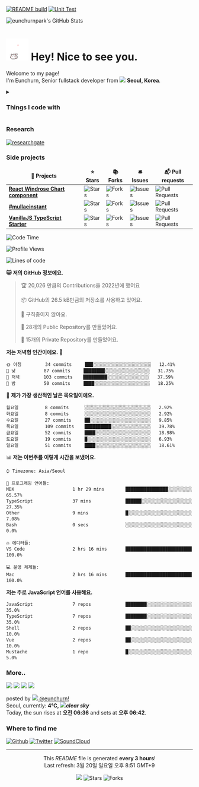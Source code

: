 [![README build](https://github.com/eunchurnpark/eunchurnpark/actions/workflows/main.yml/badge.svg)](https://github.com/eunchurnpark/eunchurnpark/actions/workflows/main.yml) [![Unit Test](https://github.com/eunchurnpark/eunchurnpark/actions/workflows/unit-test.yml/badge.svg)](https://github.com/eunchurnpark/eunchurnpark/actions/workflows/unit-test.yml)

![eunchurnpark's GitHub Stats](https://github-readme-stats.vercel.app/api?username=eunchurnpark&show_icons=true)

<h1><img src="kitty_chase_heart.gif" width="60"/> Hey! Nice to see you.</h1>

<p>Welcome to my page! </br> I'm Eunchurn, Senior fullstack developer from <img src="https://upload.wikimedia.org/wikipedia/commons/0/09/Flag_of_South_Korea.svg" width="13"/> <b>Seoul, Korea</b>. </p>

<details>
<summary><h3>Things I code with</h3></summary>
<p>
  <img alt="TypeScript" src="https://img.shields.io/badge/-TypeScript-007ACC?style=flat-square&logo=typescript&logoColor=white" />
  <img alt="Python" src="https://img.shields.io/badge/-python-3776AB?style=flat-square&logo=python&logoColor=white" />
  <img alt="Go" src="https://img.shields.io/badge/-Go-00ADD8?style=flat-square&logo=go&logoColor=white" />
  <img alt="React" src="https://img.shields.io/badge/-React-45b8d8?style=flat-square&logo=react&logoColor=white" />
  <img alt="html5" src="https://img.shields.io/badge/-HTML5-E34F26?style=flat-square&logo=html5&logoColor=white" />
  <img alt="css3" src="https://img.shields.io/badge/-CSS3-1572B6?style=flat-square&logo=css3&logoColor=white" />
  <img alt="JavaScript" src="https://img.shields.io/badge/-JavaScript-F7DF1E?style=flat-square&logo=javascript&logoColor=white" />
  <img alt="Babel" src="https://img.shields.io/badge/-Babel-F9DC3E?style=flat-square&logo=babel&logoColor=white" />
  <img alt="Svelte" src="https://img.shields.io/badge/-Svelte-FF3E00?style=flat-square&logo=svelte&logoColor=white" />
  <img alt="webcomponent" src="https://img.shields.io/badge/-webcomponent-29ABE2?style=flat-square&logo=webcomponents.org&logoColor=white" />
  <img alt="Electron" src="https://img.shields.io/badge/-Electron-47848F?style=flat-square&logo=electron&logoColor=white" />
  <img alt="Next" src="https://img.shields.io/badge/-Nextjs-000000?style=flat-square&logo=next.js&logoColor=white" />
  <img alt="Gatsby" src="https://img.shields.io/badge/-Gatsby-663399?style=flat-square&logo=gatsby&logoColor=white" />
  <img alt="PWA" src="https://img.shields.io/badge/-PWA-5A0FC8?style=flat-square&logo=pwa&logoColor=white" />
  <img alt="Webpack" src="https://img.shields.io/badge/-Webpack-8DD6F9?style=flat-square&logo=webpack&logoColor=white" /> 
  <img alt="Gulp" src="https://img.shields.io/badge/-Gulp-CF4647?style=flat-square&logo=gulp&logoColor=white" />
  <img alt="Docker" src="https://img.shields.io/badge/-Docker-46a2f1?style=flat-square&logo=docker&logoColor=white" />
  <img alt="Kubernetes" src="https://img.shields.io/badge/-Kubernetes-326CE5?style=flat-square&logo=kubernetes&logoColor=white" />
  <img alt="github" src="https://img.shields.io/badge/-Github-181717?style=flat-square&logo=github&logoColor=white" />
  <img alt="github actions" src="https://img.shields.io/badge/-Github_Actions-2088FF?style=flat-square&logo=github-actions&logoColor=white" />
  <img alt="WhiteSource" src="https://img.shields.io/badge/-WhiteSource-161D4E?style=flat-square&logo=whitesource&logoColor=white" />
  <img alt="RenovateBot" src="https://img.shields.io/badge/-RenovateBot-1A1F6C?style=flat-square&logo=renovatebot&logoColor=white" />
  <img alt="bitbucket" src="https://img.shields.io/badge/-Bitbucket-0052CC?style=flat-square&logo=bitbucket&logoColor=white" />
  <img alt="Apollo" src="https://img.shields.io/badge/-Apollo%20GraphQL-311C87?style=flat-square&logo=apollo-graphql&logoColor=white" />
  <img alt="GraphQL" src="https://img.shields.io/badge/-GraphQL-E10098?style=flat-square&logo=graphql&logoColor=white" />
  <img alt="MobX" src="https://img.shields.io/badge/-MobX-FF9955?style=flat-square&logo=mobx&logoColor=white" />
  <img alt="Redux" src="https://img.shields.io/badge/-Redux-764ABC?style=flat-square&logo=redux&logoColor=white" />
  <img alt="react-router" src="https://img.shields.io/badge/-React%20Router-CA4245?style=flat-square&logo=react-router&logoColor=white" />
  <img alt="Prisma" src="https://img.shields.io/badge/-Prisma-0C3249?style=flat-square&logo=prisma&logoColor=white" />
  <img alt="Styled Components" src="https://img.shields.io/badge/-Styled_Components-db7092?style=flat-square&logo=styled-components&logoColor=white" />
  <img alt="Material UI" src="https://img.shields.io/badge/-MUI-0081CB?style=flat-square&logo=mui&logoColor=white" />
  <img alt="Material Design" src="https://img.shields.io/badge/-Material%20Design-0081CB?style=flat-square&logo=material-design&logoColor=white" />
  <img alt="pypi" src="https://img.shields.io/badge/-PyPI-3775A9?style=flat-square&logo=pypi&logoColor=white" />
  <img alt="NumPy" src="https://img.shields.io/badge/-NumPy-013243?style=flat-square&logo=numpy&logoColor=white" />
  <img alt="SciPy" src="https://img.shields.io/badge/-scipy-8CAAE6?style=flat-square&logo=scipy&logoColor=white" />
  <img alt="scikit-learn" src="https://img.shields.io/badge/-scikitLearn-F7931E?style=flat-square&logo=scikit-learn&logoColor=white" />
  <img alt="TensorFlow" src="https://img.shields.io/badge/-tensorflow-FF6F00?style=flat-square&logo=tensorflow&logoColor=white" />
  <img alt="pyTorch" src="https://img.shields.io/badge/-PyTorch-EE4C2C?style=flat-square&logo=pytorch&logoColor=white" />
  <img alt="Django" src="https://img.shields.io/badge/-Django-092E20?style=flat-square&logo=django&logoColor=white" />
  <img alt="NestJs" src="https://img.shields.io/badge/-NestJs-ea2845?style=flat-square&logo=nestjs&logoColor=white" />
  <img alt="npm" src="https://img.shields.io/badge/-NPM-CB3837?style=flat-square&logo=npm&logoColor=white" />
  <img alt="yarn" src="https://img.shields.io/badge/-yarn-2C8EBB?style=flat-square&logo=yarn&logoColor=white" />
  <img alt="express" src="https://img.shields.io/badge/-Express-000000?style=flat-square&logo=express&logoColor=white" />
  <img alt="socket.io" src="https://img.shields.io/badge/-Socket.io-010101?style=flat-square&logo=socket.io&logoColor=white" />
  <img alt="fastify" src="https://img.shields.io/badge/-Fastify-000000?style=flat-square&logo=fastify&logoColor=white" />
  <img alt="flask" src="https://img.shields.io/badge/-Flask-000000?style=flat-square&logo=flask&logoColor=white" />
  <img alt="jekyll" src="https://img.shields.io/badge/-Jekyll-CC0000?style=flat-square&logo=jekyll&logoColor=white" />
  <img alt="Rollup" src="https://img.shields.io/badge/-Rollup-EC4A3F?style=flat-square&logo=rollup.js&logoColor=white" />
  <img alt="lerna" src="https://img.shields.io/badge/-lerna-2F0268?style=flat-square&logo=lerna&logoColor=white" />
  <img alt="d3js" src="https://img.shields.io/badge/-D3.js-F9A03C?style=flat-square&logo=d3.js&logoColor=white" />
  <img alt="Three.js" src="https://img.shields.io/badge/-Three.js-000000?style=flat-square&logo=three.js&logoColor=white" />
  <img alt="webGL" src="https://img.shields.io/badge/-WebGL-990000?style=flat-square&logo=webgl&logoColor=white" />
  <img alt="Prettier" src="https://img.shields.io/badge/-Prettier-F7B93E?style=flat-square&logo=prettier&logoColor=white" />
  <img alt="ESLint" src="https://img.shields.io/badge/-ESLint-4B32C3?style=flat-square&logo=eslint&logoColor=white" />
  <img alt="MongoDB" src="https://img.shields.io/badge/-MongoDB-13aa52?style=flat-square&logo=mongodb&logoColor=white" />
  <img alt="MySQL" src="https://img.shields.io/badge/-MySQL-4479A1?style=flat-square&logo=mysql&logoColor=white" />
  <img alt="PostgreSQL" src="https://img.shields.io/badge/-PostgreSQL-4169E1?style=flat-square&logo=postgresql&logoColor=white" />
  <img alt="Nodejs" src="https://img.shields.io/badge/-Nodejs-43853d?style=flat-square&logo=Node.js&logoColor=white" />
  <img alt="ts-node" src="https://img.shields.io/badge/-tsnode-3178C6?style=flat-square&logo=ts-node&logoColor=white" />
  <img alt="Deno" src="https://img.shields.io/badge/-Deno-000000?style=flat-square&logo=deno&logoColor=white" />
  <img alt="Codecov" src="https://img.shields.io/badge/-Codecov-F01F7A?style=flat-square&logo=codecov&logoColor=white" />
  <img alt="Storybook" src="https://img.shields.io/badge/-Storybook-FF4785?style=flat-square&logo=storybook&logoColor=white" />
  <img alt="Jest" src="https://img.shields.io/badge/-Jest-C21325?style=flat-square&logo=jest&logoColor=white" />
  <img alt="Serverless" src="https://img.shields.io/badge/-Serverless-FD5750?style=flat-square&logo=serverless&logoColor=white" />
  <img alt="Redis" src="https://img.shields.io/badge/-Redis-DC382D?style=flat-square&logo=redis&logoColor=white" />
  <img alt="apache kafka" src="https://img.shields.io/badge/-Apache%20Kafka-231F20?style=flat-square&logo=apache-kafka&logoColor=white" />
  <img alt="MQTT" src="https://img.shields.io/badge/-MQTT-3C5280?style=flat-square&logo=eclipse-mosquitto&logoColor=white" />
  <img alt="Sass" src="https://img.shields.io/badge/-SASS-CC6699?style=flat-square&logo=sass&logoColor=white" />
  <img alt="PostCSS" src="https://img.shields.io/badge/-PostCSS-DD3A0A?style=flat-square&logo=postcss&logoColor=white" />
  <img alt="LESS" src="https://img.shields.io/badge/-Less-1D365D?style=flat-square&logo=less&logoColor=white" />
  <img alt="Tailwind CSS" src="https://img.shields.io/badge/-Tailwind%20CSS-06B6D4?style=flat-square&logo=tailwind-css&logoColor=white" />
  <img alt="Bulma" src="https://img.shields.io/badge/-Bulma-00D1B2?style=flat-square&logo=bulma&logoColor=white" />
  <img alt="SVGO" src="https://img.shields.io/badge/-SVGO-3E7FC1?style=flat-square&logo=svgo&logoColor=white" />
  <img alt="Storybook" src="https://img.shields.io/badge/-Storybook-FF4785?style=flat-square&logo=storybook&logoColor=white" />
  <img alt="d3.js" src="https://img.shields.io/badge/-D3.js-F9A03C?style=flat-square&logo=d3.js&logoColor=white" />
  <img alt="Firebase" src="https://img.shields.io/badge/-Firebase-FFCA28?style=flat-square&logo=firebase&logoColor=white" />
  <img alt="Linux" src="https://img.shields.io/badge/-linux-FCC624?style=flat-square&logo=linux&logoColor=white" />
  <img alt="RHEL" src="https://img.shields.io/badge/-Red%20Hat-EE0000?style=flat-square&logo=red-hat&logoColor=white" />
  <img alt="Debian" src="https://img.shields.io/badge/-Debian-A81D33?style=flat-square&logo=debian&logoColor=white" />
  <img alt="CentOS" src="https://img.shields.io/badge/-CentOS-262577?style=flat-square&logo=centos&logoColor=white" />
  <img alt="Fedora" src="https://img.shields.io/badge/-Fedora-51A2DA?style=flat-square&logo=fedora&logoColor=white" />
  <img alt="Gentoo" src="https://img.shields.io/badge/-Gentoo-54487A?style=flat-square&logo=gentoo&logoColor=white" />
  <img alt="FreeBSD" src="https://img.shields.io/badge/-FreeBSD-AB2B28?style=flat-square&logo=freebsd&logoColor=white" />
  <img alt="raspi" src="https://img.shields.io/badge/-Raspberry%20Pi-A22846?style=flat-square&logo=raspberry-pi&logoColor=white" />
  <img alt="git" src="https://img.shields.io/badge/-Git-F05032?style=flat-square&logo=git&logoColor=white" />
  <img alt="github pages" src="https://img.shields.io/badge/-Gitub%20Pages-222222?style=flat-square&logo=github-pages&logoColor=white" />
  <img alt="Babel" src="https://img.shields.io/badge/-Babel-F9DC3E?style=flat-square&logo=babel&logoColor=white" />
  <img alt="LabVIEW" src="https://img.shields.io/badge/-LabVIEW-FFDB00?style=flat-square&logo=labview&logoColor=white" />
  <img alt="MATLAB" src="https://img.shields.io/badge/-MATLAB-0076A8?style=flat-square&logo=mathworks&logoColor=white" />
  <img alt="R" src="https://img.shields.io/badge/-R-276DC3?style=flat-square&logo=r&logoColor=white" />
  <img alt="OAS" src="https://img.shields.io/badge/-OpenAPI%20Initiative-6BA539?style=flat-square&logo=openapi-initiative&logoColor=white" />
  <img alt="Swagger" src="https://img.shields.io/badge/-Swagger-85EA2D?style=flat-square&logo=swagger&logoColor=white" />
  <img alt="Ajv" src="https://img.shields.io/badge/-Ajv-23C8D2?style=flat-square&logo=ajv&logoColor=white" />
  <img alt="NGINX" src="https://img.shields.io/badge/-NGINX-269539?style=flat-square&logo=nginx&logoColor=white" />
  <img alt="netlify" src="https://img.shields.io/badge/-netlify-00C7B7?style=flat-square&logo=netlify&logoColor=white" />
  <img alt="LaTeX" src="https://img.shields.io/badge/-LaTeX-008080?style=flat-square&logo=latex&logoColor=white" />
  <img alt="semver" src="https://img.shields.io/badge/-semver-3F4551?style=flat-square&logo=semver&logoColor=white" />
  <img alt="autoscalinggroup" src="https://img.shields.io/badge/-Auto%20Scaling%20Group-FE9400?style=flat-square&logo=amazon&logoColor=white" />
  <img alt="codedeploy" src="https://img.shields.io/badge/-Code%20Deploy-71973C?style=flat-square&logo=amazon-aws&logoColor=white" />
  <img alt="aws-s3" src="https://img.shields.io/badge/-AWS%20S3-569A31?style=flat-square&logo=amazon-s3&logoColor=white" />
  <img alt="aws-rds" src="https://img.shields.io/badge/-AWS%20RDS-2A6DB4?style=flat-square&logo=amazon-aws&logoColor=white" />
  <img alt="aws-lambda" src="https://img.shields.io/badge/-AWS%20Lambda-F37A23?style=flat-square&logo=aws-lambda&logoColor=white" />
  <img alt="aws-documentdb" src="https://img.shields.io/badge/-DocumentDB-272727?style=flat-square&logo=amazon&logoColor=white" />
  <img alt="aws-ampliify" src="https://img.shields.io/badge/-Amplify-FF9900?style=flat-square&logo=aws-amplify&logoColor=white" />
  <img alt="ngrok" src="https://img.shields.io/badge/-ngrok-1F1E37?style=flat-square&logo=ngrok&logoColor=white" />
  <img alt="cloudflare" src="https://img.shields.io/badge/-Cloudflare-F38020?style=flat-square&logo=cloudflare&logoColor=white" />
  <img alt="nginx" src="https://img.shields.io/badge/-NGINX-009639?style=flat-square&logo=nginx&logoColor=white" />
  <img alt="codesandbox" src="https://img.shields.io/badge/-CodeSandbox-F38020?style=flat-square&logo=codesandbox&logoColor=white" />
  <img alt="iterm2" src="https://img.shields.io/badge/-iTerm2-000000?style=flat-square&logo=iterm2&logoColor=white" />
  <img alt="jupyter" src="https://img.shields.io/badge/-Jupyter-F37626?style=flat-square&logo=jupyter&logoColor=white" />
  <img alt="vscode" src="https://img.shields.io/badge/-Visual%20Studio%20Code-007ACC?style=flat-square&logo=visual-studio-code&logoColor=white" />
  <img alt="notion" src="https://img.shields.io/badge/-Notion-000000?style=flat-square&logo=notion&logoColor=white" />
  <img alt="postman" src="https://img.shields.io/badge/-Postman-FF6C37?style=flat-square&logo=postman&logoColor=white" />
</p>
<h3>Things I play with</h3>
<p>
  <img alt="ableton live" src="https://img.shields.io/badge/-Ableton%20Live-000000?style=flat-square&logo=ableton-live&logoColor=white" />
  <img alt="protools" src="https://img.shields.io/badge/-Pro%20Tools-7ACB10?style=flat-square&logo=pro-tools&logoColor=white" />
  <img alt="cycling 74" src="https://img.shields.io/badge/-Cycling%20'74-111111?style=flat-square&logo=cycling-%2774&logoColor=white" />
  <img alt="max" src="https://img.shields.io/badge/-Max-525252?style=flat-square&logo=max&logoColor=white" />
  <img alt="midi" src="https://img.shields.io/badge/-MIDI-000000?style=flat-square&logo=midi&logoColor=white" />
  <img alt="reason" src="https://img.shields.io/badge/-Reason-DD4B39?style=flat-square&logo=reason&logoColor=white" />
  <img alt="pioneer dj" src="https://img.shields.io/badge/-Pioneer%20DJ-1A1928?style=flat-square&logo=pioneer-dj&logoColor=white" />
  <img alt="apple music" src="https://img.shields.io/badge/-Apple%20Music-FA243C?style=flat-square&logo=apple-music&logoColor=white" />
  <img alt="bandcamp" src="https://img.shields.io/badge/-Bandcamp-408294?style=flat-square&logo=bandcamp&logoColor=white" />
  <img alt="beatport" src="https://img.shields.io/badge/-Beatport-408294?style=flat-square&logo=beatport&logoColor=white" />
  <img alt="mixcloud" src="https://img.shields.io/badge/-Mixcloud-5000FF?style=flat-square&logo=mixcloud&logoColor=white" />
  <img alt="shazam" src="https://img.shields.io/badge/-Shazam-0088FF?style=flat-square&logo=shazam&logoColor=white" />
  <img alt="steinberg" src="https://img.shields.io/badge/-Steinberg-C90827?style=flat-square&logo=steinberg&logoColor=white" />
  <img alt="bmw" src="https://img.shields.io/badge/-BMW-0066B1?style=flat-square&logo=bmw&logoColor=white" />
  <img alt="strava" src="https://img.shields.io/badge/-Strava-FC4C02?style=flat-square&logo=strava&logoColor=white" />
</p>
</details>
<h3>Research</h3>
<p>
  <a href="https://www.researchgate.net/profile/Eunchurn-Park-2" target="_blank"><img alt="researchgate" src="https://img.shields.io/badge/-ResearchGate-00CCBB?style=flat-square&logo=researchgate&logoColor=white" /></a>
</p>
<h3>Side projects</h3>
<table>
  <thead align="center">
    <tr border: none;>
      <td><b>🎁 Projects</b></td>
      <td><b>⭐ Stars</b></td>
      <td><b>📚 Forks</b></td>
      <td><b>🛎 Issues</b></td>
      <td><b>📬 Pull requests</b></td>
    </tr>
  </thead>
  <tbody>
    <tr>
      <td><a href="https://github.com/eunchurn/windrose-chart"><b>React Windrose Chart component</b></a></td>
      <td><img alt="Stars" src="https://img.shields.io/github/stars/eunchurn/windrose-chart?style=flat-square&labelColor=343b41"/></td>
      <td><img alt="Forks" src="https://img.shields.io/github/forks/eunchurn/windrose-chart?style=flat-square&labelColor=343b41"/></td>
      <td><img alt="Issues" src="https://img.shields.io/github/issues/eunchurn/windrose-chart?style=flat-square&labelColor=343b41"/></td>
      <td><img alt="Pull Requests" src="https://img.shields.io/github/issues-pr/eunchurn/windrose-chart?style=flat-square&labelColor=343b41"/></td>
    </tr>
	  <tr>
      <td><a href="https://github.com/eunchurn/mullae-instant"><b>#mullaeinstant</b></a></td>
      <td><img alt="Stars" src="https://img.shields.io/github/stars/eunchurn/mullae-instant?style=flat-square&labelColor=343b41"/></td>
      <td><img alt="Forks" src="https://img.shields.io/github/forks/eunchurn/mullae-instant?style=flat-square&labelColor=343b41"/></td>
      <td><img alt="Issues" src="https://img.shields.io/github/issues/eunchurn/mullae-instant?style=flat-square&labelColor=343b41"/></td>
      <td><img alt="Pull Requests" src="https://img.shields.io/github/issues-pr/eunchurn/mullae-instant?style=flat-square&labelColor=343b41"/></td>
    </tr>
    <tr>
      <td><a href="https://github.com/eunchurn/vanillajs-typescript-gulp-project-boilerplate"><b>VanillaJS TypeScript Starter</b></a></td>
      <td><img alt="Stars" src="https://img.shields.io/github/stars/eunchurn/vanillajs-typescript-gulp-project-boilerplate?style=flat-square&labelColor=343b41"/></td>
      <td><img alt="Forks" src="https://img.shields.io/github/forks/eunchurn/vanillajs-typescript-gulp-project-boilerplate?style=flat-square&labelColor=343b41"/></td>
      <td><img alt="Issues" src="https://img.shields.io/github/issues/eunchurn/vanillajs-typescript-gulp-project-boilerplate?style=flat-square&labelColor=343b41"/></td>
      <td><img alt="Pull Requests" src="https://img.shields.io/github/issues-pr/thmsgbrt/nodejs-typescript-express-apollo-graphql-starter?style=flat-square&labelColor=343b41"/></td>
    </tr>
  </tbody>
</table>

<!--START_SECTION:waka-->
![Code Time](http://img.shields.io/badge/Code%20Time-2%2C788%20hrs%2037%20mins-blue)

![Profile Views](http://img.shields.io/badge/Profile%20Views-5-blue)

![Lines of code](https://img.shields.io/badge/%EC%A0%80%EB%8A%94%20%EC%97%AC%ED%83%9C%EA%B9%8C%EC%A7%80%20-111%20Thousand%20%EC%A4%84%EC%9D%98%20%EC%BD%94%EB%93%9C%EB%A5%BC%20%EC%9E%91%EC%84%B1%ED%96%88%EC%96%B4%EC%9A%94.-blue)

**🐱 저의 GitHub 정보에요.** 

> 🏆 20,026 만큼의 Contributions을 2022년에 했어요
 > 
> 📦 GitHub의 26.5 kB만큼의 저장소를 사용하고 있어요. 
 > 
> 🚫 구직중이지 않아요.
 > 
> 📜 28개의 Public Repository를 만들었어요. 
 > 
> 🔑 15개의 Private Repository를 만들었어요.  
 > 
**저는 저녁형 인간이에요. 🦉** 

```text
🌞 아침         34 commits     ███░░░░░░░░░░░░░░░░░░░░░░   12.41% 
🌆 낮　         87 commits     ████████░░░░░░░░░░░░░░░░░   31.75% 
🌃 저녁         103 commits    █████████░░░░░░░░░░░░░░░░   37.59% 
🌙 밤　         50 commits     ████░░░░░░░░░░░░░░░░░░░░░   18.25%

```
📅 **제가 가장 생산적인 날은 목요일이에요.** 

```text
월요일          8 commits      ░░░░░░░░░░░░░░░░░░░░░░░░░   2.92% 
화요일          8 commits      ░░░░░░░░░░░░░░░░░░░░░░░░░   2.92% 
수요일          27 commits     ██░░░░░░░░░░░░░░░░░░░░░░░   9.85% 
목요일          109 commits    ██████████░░░░░░░░░░░░░░░   39.78% 
금요일          52 commits     ████░░░░░░░░░░░░░░░░░░░░░   18.98% 
토요일          19 commits     █░░░░░░░░░░░░░░░░░░░░░░░░   6.93% 
일요일          51 commits     ████░░░░░░░░░░░░░░░░░░░░░   18.61%

```


📊 **저는 이번주를 이렇게 시간을 보냈어요.** 

```text
⌚︎ Timezone: Asia/Seoul

💬 프로그래밍 언어들: 
MDX                      1 hr 29 mins        ████████████████░░░░░░░░░   65.57% 
TypeScript               37 mins             ██████░░░░░░░░░░░░░░░░░░░   27.35% 
Other                    9 mins              █░░░░░░░░░░░░░░░░░░░░░░░░   7.08% 
Bash                     0 secs              ░░░░░░░░░░░░░░░░░░░░░░░░░   0.0%

🔥 에디터들: 
VS Code                  2 hrs 16 mins       █████████████████████████   100.0%

💻 운영 체제들: 
Mac                      2 hrs 16 mins       █████████████████████████   100.0%

```

**저는 주로 JavaScript 언어를 사용해요.** 

```text
JavaScript               7 repos             ████████░░░░░░░░░░░░░░░░░   35.0% 
TypeScript               7 repos             ████████░░░░░░░░░░░░░░░░░   35.0% 
Shell                    2 repos             ██░░░░░░░░░░░░░░░░░░░░░░░   10.0% 
Vue                      2 repos             ██░░░░░░░░░░░░░░░░░░░░░░░   10.0% 
Mustache                 1 repo              █░░░░░░░░░░░░░░░░░░░░░░░░   5.0%

```



<!--END_SECTION:waka-->

<h3>More..</h3>
<p><img width="200" src="https:&#x2F;&#x2F;cdn1.picuki.com&#x2F;hosted-by-instagram&#x2F;q&#x3D;0exhNuNYnjBcaS3SYdxKjf8C2OJ0WgxSZ60STLepjSVmIR1vLHOapZA0mpCj4yRwKwVlASuRYz1n4YwrU1lVDz15PkfWTbGPST5T7a+bUe6jvDRk%7C%7CJ9lk7s0KXIXZn6n9MAlUmGpNWwSDv5PHL%7C%7Clo79UvOa0LGFq8zCXW%7C%7CdEnGZK55f0Z7F9mt9wuuS4jkja45BsNz5F%7C%7CH8kKl1lptvN%7C%7C3dbEvf0PMd6trV2QaUNh4kG5OKopCu7Lm4rbzMvR2PZhYXCoOELhn7EU2Ap%7C%7CF6zEvpqe20m2WGagjwy9Jgg1YyEE59Uw%7C%7CQy4Y%7C%7CxfUc2EkUtohBjzbWfkSedRWeL%7C%7CmJz4ibQwbHsJbNy4Jr4eKPNavrdlTuTRJXJLL9WT00iIeTTA1r3csaePvcIo5N7NPVm2AqZ11Xke+XY0BlcEAQMjDHWWsAjZtnIkYvizXnTvS6HpFpsksq9I+A&#x3D;" /> <img width="200" src="https:&#x2F;&#x2F;cdn1.picuki.com&#x2F;hosted-by-instagram&#x2F;q&#x3D;0exhNuNYnjBcaS3SYdxKjf8C2OJ0Wg9SZ60STLepjSVmIR1vLHOapZA0mpCj4yRwKwVlASuRYz1l7I4rVFxUDD17OkDXTLSJRTtT6KWeUe6gvDZl8pVplbwyK3MWbHGu9ssoUmCpNWwSDv5PHL%7C%7Clo7ge+OXucjMBpi2XMLQT9zJBpY6uSKVKz8J1pJ2Jg3Tt%7C%7C9kiJzJE5m4vMAQspMqP52hEX%7C%7CD+O8BnsaBwVLYBxMQK5qnRlSaHEmw+Jj8uT3agtIj+kOYA2HDHVmIerXGQdqwwDnQhg1u84z53poJzgaOFJrR30%7C%7CRonobmbVdKdipuoxkzsba7k3Pgb0KI%7C%7CmJzhWPQwO7mP6pgqZ2tdaOidO+k7nL5aeb3Wa5pEDc9FtSHYwrsEtuzUeFBzo18T+5g+Hu0xFSNTb%7C%7CG0wlVJXNFhmndXsEpEqzI4emb%7C%7CHTvkTSK%7C%7CVA5lsrjKA&#x3D;&#x3D;" /> <img width="200" src="https:&#x2F;&#x2F;cdn1.picuki.com&#x2F;hosted-by-instagram&#x2F;q&#x3D;0exhNuNYnjBcaS3SYdxKjf8C2OJ0WgxSZ60STLepjSVmIR1vLHOapZA0mpCj4yRwKwVlASuRYz1k4oMpWFpXDT17NU3dQbCATTZU56qdU+bN1TVj959pl7szKXQZYXGn88cpVAmYdSgIGaYDG7uo%7C%7CesJ+fPucjcBojOMNbBGmDdttdCwFahlza4lsfe4kx2xu5xncG114WNxahlw5OLUqQUCSKnjMcF6saR5UvoIjNBQpr6gmCG2GGM5b295BTGS9IjOkqg8iyDXdzQspjD3FO8EIU8hjl246kAV46U%7C%7Cpa27G481+MZhsqruZ1lBWmhm+jVMlpDtuiTvSUGI%7C%7CgVRwGKOlf7lNPEu+8WgGtKpDI3llAvJdKTKDrlAemw1Wfv0V2vMDtagBPsUncYZOasa4nya+S67VrTV8gQ3CzAX1WbYKMJTFdjb+6GnzWTZhmDZogE9yJ8&#x3D;" /> <img width="200" src="https:&#x2F;&#x2F;cdn1.picuki.com&#x2F;hosted-by-instagram&#x2F;q&#x3D;0exhNuNYnjBcaS3SYdxKjf8C2OJ0Wg9SZ60STLepjSVmIR1vLHOapZA0mpCj4yRwKwVlASuRYz5j5IwvUllQCj17NULWTreKRT1U7KqaUubN2zRh%7C%7CJJglro8LnQeYHSv9sElVAmYdSgIGaYDG7uo+qhT5aGuO1lQpTb9d7JGmC4E5ZObS6olhMF4pJ2Jg3Tt%7C%7C9kiJzJE5m4vMAQspMqP52hEX%7C%7CD+O8BnsaBwVLYBxMQK5qnRlSaHEmw+Jj8uTnagtIj+kOYA2AL9YQcS3mCVVbkoDnQhlXGTsxN3poJzgaOFJrR30%7C%7CRonobmbVdKdipuoxkzsba7k3Pgb0KI%7C%7CmJzhWPQwO7mP6pgqZ2tdaOidO+w%7C%7CjmYUYLWErJrdXcnA+blcFryK%7C%7CeuL81zjpJONtZYjk%7C%7Ck3jbvJob2ihE8NXNFhmndXsEpEKjNnOmb%7C%7CHTvkTSK%7C%7CVA5lsrjKA&#x3D;&#x3D;" /></p>
<p>posted by <a href="https://www.instagram.com/eunchurn/" target="_blank"><img src="https://upload.wikimedia.org/wikipedia/commons/thumb/e/e7/Instagram_logo_2016.svg/1024px-Instagram_logo_2016.svg.png" width="20"/> @eunchurn!</a><br />Seoul, currently: <b> 4°C, <img width="20" src="http:&#x2F;&#x2F;openweathermap.org&#x2F;img&#x2F;wn&#x2F;01n@2x.png" /><i>clear sky</i></b><br />Today, the sun rises at <b>오전 06:36</b> and sets at <b>오후 06:42</b>.</p>
<h3>Where to find me</h3>
<p><a href="https://github.com/eunchurnpark" target="_blank"><img alt="Github" src="https://img.shields.io/badge/GitHub-%2312100E.svg?&style=for-the-badge&logo=Github&logoColor=white" /></a> <a href="https://twitter.com/eunchurn" target="_blank"><img alt="Twitter" src="https://img.shields.io/badge/twitter-%231DA1F2.svg?&style=for-the-badge&logo=twitter&logoColor=white" /></a> <a href="https://soundcloud.com/eunchurn"><img alt="SoundCloud" src="https://img.shields.io/badge/-SoundCloud-FF3300?style=for-the-badge&logo=soundcloud&logoColor=white" /></a></p>

------------
<p align="center">This <i>README</i> file is generated <b>every 3 hours</b>!</br>Last refresh: 3월 20일 일요일 오후 8:51 GMT+9<br />
<p align="center"><img src="https://github.com/eunchurn/eunchurn/workflows/README%20build/badge.svg" /> <img alt="Stars" src="https://img.shields.io/github/stars/eunchurn/eunchurn?style=flat-square&labelColor=343b41"/> <img alt="Forks" src="https://img.shields.io/github/forks/eunchurn/eunchurn?style=flat-square&labelColor=343b41"/></p>
